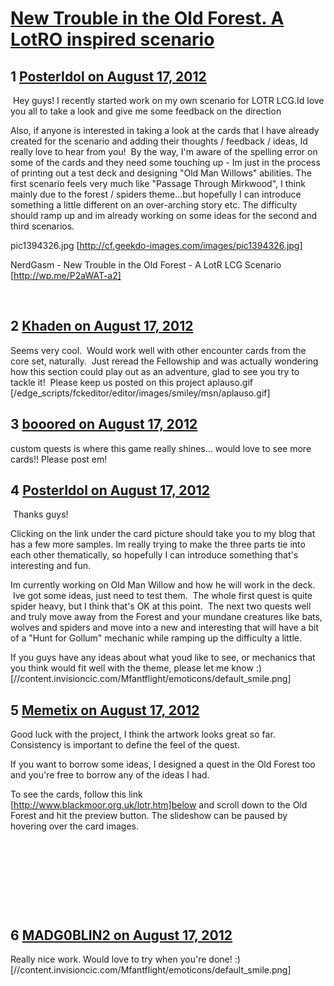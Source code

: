 # [ New Trouble in the Old Forest. A LotRO inspired scenario](https://community.fantasyflightgames.com/topic/69273-new-trouble-in-the-old-forest-a-lotro-inspired-scenario/)

## 1 [PosterIdol on August 17, 2012](https://community.fantasyflightgames.com/topic/69273-new-trouble-in-the-old-forest-a-lotro-inspired-scenario/?do=findComment&comment=675124)

 Hey guys! I recently started work on my own scenario for LOTR LCG.Id love you all to take a look and give me some feedback on the direction

Also, if anyone is interested in taking a look at the cards that I have already created for the scenario and adding their thoughts / feedback / ideas, Id really love to hear from you!  By the way, I'm aware of the spelling error on some of the cards and they need some touching up - Im just in the process of printing out a test deck and designing "Old Man Willows" abilities. The first scenario feels very much like "Passage Through Mirkwood", I think mainly due to the forest / spiders theme…but hopefully I can introduce something a little different on an over-arching story etc. The difficulty should ramp up and im already working on some ideas for the second and third scenarios.

pic1394326.jpg [http://cf.geekdo-images.com/images/pic1394326.jpg]

NerdGasm - New Trouble in the Old Forest - A LotR LCG Scenario [http://wp.me/P2aWAT-a2]
 

 

## 2 [Khaden on August 17, 2012](https://community.fantasyflightgames.com/topic/69273-new-trouble-in-the-old-forest-a-lotro-inspired-scenario/?do=findComment&comment=675154)

Seems very cool.  Would work well with other encounter cards from the core set, naturally.  Just reread the Fellowship and was actually wondering how this section could play out as an adventure, glad to see you try to tackle it!  Please keep us posted on this project aplauso.gif [/edge_scripts/fckeditor/editor/images/smiley/msn/aplauso.gif]

## 3 [booored on August 17, 2012](https://community.fantasyflightgames.com/topic/69273-new-trouble-in-the-old-forest-a-lotro-inspired-scenario/?do=findComment&comment=675174)

custom quests is where this game really shines… would love to see more cards!! Please post em!

## 4 [PosterIdol on August 17, 2012](https://community.fantasyflightgames.com/topic/69273-new-trouble-in-the-old-forest-a-lotro-inspired-scenario/?do=findComment&comment=675179)

 Thanks guys!

Clicking on the link under the card picture should take you to my blog that has a few more samples.
Im really trying to make the three parts tie into each other thematically, so hopefully I can introduce something that's interesting and fun.

Im currently working on Old Man Willow and how he will work in the deck.  Ive got some ideas, just need to test them.  The whole first quest is quite spider heavy, but I think that's OK at this point.  The next two quests well and truly move away from the Forest and your mundane creatures like bats, wolves and spiders and move into a new and interesting that will have a bit of a "Hunt for Gollum" mechanic while ramping up the difficulty a little.

If you guys have any ideas about what youd like to see, or mechanics that you think would fit well with the theme, please let me know :) [//content.invisioncic.com/Mfantflight/emoticons/default_smile.png]

## 5 [Memetix on August 17, 2012](https://community.fantasyflightgames.com/topic/69273-new-trouble-in-the-old-forest-a-lotro-inspired-scenario/?do=findComment&comment=675205)

Good luck with the project, I think the artwork looks great so far. Consistency is important to define the feel of the quest.

If you want to borrow some ideas, I designed a quest in the Old Forest too and you're free to borrow any of the ideas I had.

To see the cards, follow this link [http://www.blackmoor.org.uk/lotr.htm]below and scroll down to the Old Forest and hit the preview button. The slideshow can be paused by hovering over the card images.

 

 

 

 

## 6 [MADG0BLIN2 on August 17, 2012](https://community.fantasyflightgames.com/topic/69273-new-trouble-in-the-old-forest-a-lotro-inspired-scenario/?do=findComment&comment=675229)

Really nice work. Would love to try when you're done! :) [//content.invisioncic.com/Mfantflight/emoticons/default_smile.png]

